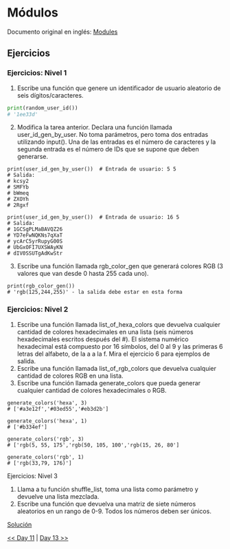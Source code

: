# Módulos

Documento original en inglés: [Modules](https://github.com/Asabeneh/30-Days-Of-Python/blob/master/12_Day_Modules/12_modules.md)

## Ejercicios

### Ejercicios: Nivel 1

1. Escribe una función que genere un identificador de usuario aleatorio de seis dígitos/caracteres.

```python
print(random_user_id())
# '1ee33d'
```

2. Modifica la tarea anterior. Declara una función llamada user_id_gen_by_user. No toma parámetros, pero toma dos entradas utilizando input(). Una de las entradas es el número de caracteres y la segunda entrada es el número de IDs que se supone que deben generarse.
```
print(user_id_gen_by_user())  # Entrada de usuario: 5 5
# Salida:
# kcsy2
# SMFYb
# bWmeq
# ZXOYh
# 2Rgxf

print(user_id_gen_by_user())  # Entrada de usuario: 16 5
# Salida:
# 1GCSgPLMaBAVQZ26
# YD7eFwNQKNs7qXaT
# ycArC5yrRupyG00S
# UbGxOFI7UXSWAyKN
# dIV0SSUTgAdKwStr
```

3. Escribe una función llamada rgb_color_gen que generará colores RGB (3 valores que van desde 0 hasta 255 cada uno).

```
print(rgb_color_gen())
# 'rgb(125,244,255)' - la salida debe estar en esta forma
```

### Ejercicios: Nivel 2
1. Escribe una función llamada list_of_hexa_colors que devuelva cualquier cantidad de colores hexadecimales en una lista (seis números hexadecimales escritos después del #). El sistema numérico hexadecimal está compuesto por 16 símbolos, del 0 al 9 y las primeras 6 letras del alfabeto, de la a a la f. Mira el ejercicio 6 para ejemplos de salida.
2. Escribe una función llamada list_of_rgb_colors que devuelva cualquier cantidad de colores RGB en una lista.
3. Escribe una función llamada generate_colors que pueda generar cualquier cantidad de colores hexadecimales o RGB.

```
generate_colors('hexa', 3)
# ['#a3e12f','#03ed55','#eb3d2b'] 

generate_colors('hexa', 1)
# ['#b334ef']

generate_colors('rgb', 3)
# ['rgb(5, 55, 175','rgb(50, 105, 100','rgb(15, 26, 80']

generate_colors('rgb', 1)
# ['rgb(33,79, 176)']

```

Ejercicios: Nivel 3
1. Llama a tu función shuffle_list, toma una lista como parámetro y devuelve una lista mezclada.
2. Escribe una función que devuelva una matriz de siete números aleatorios en un rango de 0-9. Todos los números deben ser únicos.

[Solución](01_modulos.py)

[<< Day 11](../11_Funciones/README.md) | [Day 13 >>](../13_Comprensión_de_listas/README.md)
